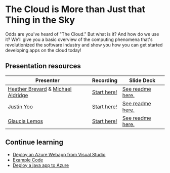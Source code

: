 # The Cloud is More than Just that Thing in the Sky

Odds are you've heard of "The Cloud." But what is it? And how do we use it? We'll give you a basic overview of the computing phenomena that's revolutionized the software industry and show you how you can get started developing apps on the cloud today!

## Presentation resources

| Presenter | Recording | Slide Deck |
| - | - | - |
| [Heather Brevard](https://www.linkedin.com/in/heatherbrevard/) & [Michael Aldridge](https://www.linkedin.com/in/mdaldridge95/)| [Start here!](https://myignite.microsoft.com/sessions/f82e4167-6757-417e-98fa-8769af7a91d0) | [See readme here.](https://mybuild.azureedge.net/images/resourceDownloader.zip) |
| [Justin Yoo](https://twitter.com/justinchronicle) | [Start here!](https://myignite.microsoft.com/sessions/369f7646-a3bd-40f6-8c42-173177ec2ade) | [See readme here.](https://mybuild.azureedge.net/images/resourceDownloader.zip) |
| [Glaucia Lemos](https://twitter.com/glaucia_lemos86) | [Start here!](https://myignite.microsoft.com/sessions/c195ef6a-defa-4b77-abe5-a425d505f736) | [See readme here.](https://mybuild.azureedge.net/images/resourceDownloader.zip) |

## Continue learning

- [Deploy an Azure Webapp from Visual Studio](https://docs.microsoft.com/visualstudio/deployment/quickstart-deploy-to-azure?view=vs-2019&WT.mc_id=ignite2020_techseries&WT.mc_id=ignite2020_techseries)
- [Example Code](https://github.com/hbcountry/TEALS-Demo-WebApp)
- [Deploy a java app to Azure](https://docs.microsoft.com/azure/app-service/quickstart-java?tabs=javase&pivots=platform-linux&WT.mc_id=ignite2020_techseries&WT.mc_id=ignite2020_techseries)
